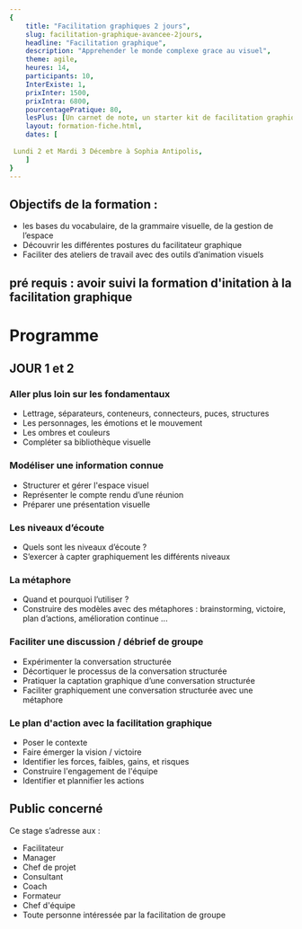 ```yaml
---
{
	title: "Facilitation graphiques 2 jours",
	slug: facilitation-graphique-avancee-2jours, 
	headline: "Facilitation graphique",
	description: "Apprehender le monde complexe grace au visuel",
	theme: agile,
	heures: 14,
	participants: 10,
	InterExiste: 1,
	prixInter: 1500,
	prixIntra: 6800,
	pourcentagePratique: 80,
	lesPlus: [Un carnet de note, un starter kit de facilitation graphique de la marque neuland, prise en charge du repas],
	layout: formation-fiche.html, 
	dates: [
	
 Lundi 2 et Mardi 3 Décembre à Sophia Antipolis,
	]
}
---
```


## Objectifs de la formation : ##
* les bases du vocabulaire, de la grammaire visuelle, de la gestion de l’espace
* Découvrir les différentes postures du facilitateur graphique
* Faciliter des ateliers de travail avec des outils d’animation visuels

## pré requis : avoir suivi la formation d'initation à la facilitation graphique ##

# Programme #

## JOUR 1 et 2 ## 
 
### Aller plus loin sur les fondamentaux ###
* Lettrage, séparateurs, conteneurs, connecteurs, puces, structures
* Les personnages, les émotions et le mouvement
* Les ombres et couleurs
* Compléter sa bibliothèque visuelle

### Modéliser une information connue ###
* Structurer et gérer l'espace visuel
* Représenter le compte rendu d’une réunion
* Préparer une présentation visuelle

### Les niveaux d’écoute ###
* Quels sont les niveaux d’écoute ?
* S’exercer à capter graphiquement les différents niveaux

### La métaphore ###
* Quand et pourquoi l’utiliser ?
* Construire des modèles avec des métaphores : brainstorming, victoire, plan d’actions, amélioration continue ...

### Faciliter une discussion / débrief de groupe ###
* Expérimenter la conversation structurée
* Décortiquer le processus de la conversation structurée
* Pratiquer la captation graphique d’une conversation structurée
* Faciliter graphiquement une conversation structurée avec une
métaphore

### Le plan d'action avec la facilitation graphique ### 
* Poser le contexte
* Faire émerger la vision / victoire
* Identifier les forces, faibles, gains, et risques 
* Construire l'engagement de l'équipe
* Identifier et plannifier les actions 


## Public concerné ##
Ce stage s’adresse aux : 
* Facilitateur
* Manager
* Chef de projet
* Consultant
* Coach
* Formateur
* Chef d'équipe
* Toute personne intéressée par la facilitation de groupe
